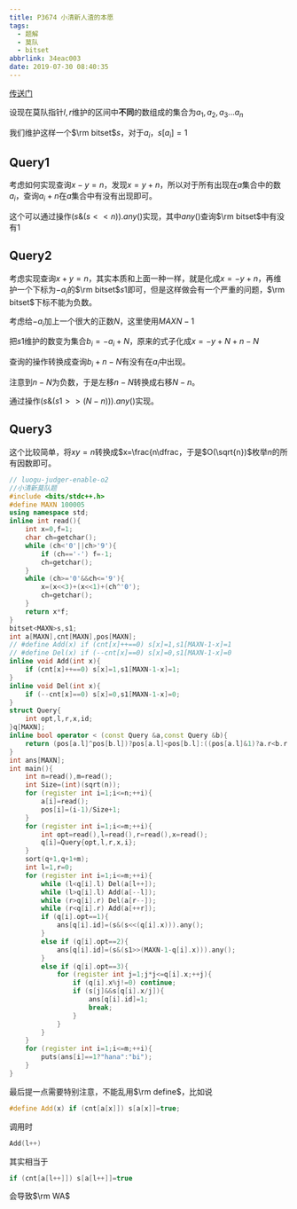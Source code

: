 ```yaml
---
title: P3674 小清新人渣的本愿
tags:
  - 题解
  - 莫队
  - bitset
abbrlink: 34eac003
date: 2019-07-30 08:40:35
---
```


[传送门](https://www.luogu.org/problem/P3674)

设现在莫队指针$l,r$维护的区间中**不同**的数组成的集合为${a_1,a_2,a_3...a_n}$

我们维护这样一个$\rm bitset$$s$，对于$a_i$，$s[a_i]=1$

## Query1

考虑如何实现查询$x-y=n$，发现$x=y+n$，所以对于所有出现在$a$集合中的数$a_i$，查询$a_i+n$在$a$集合中有没有出现即可。

这个可以通过操作$(s \text{&} (s<<n)).any()$实现，其中$any()$查询$\rm bitset$中有没有$1$

## Query2

考虑实现查询$x+y=n$，其实本质和上面一种一样，就是化成$x=-y+n$，再维护一个下标为$-a_i$的$\rm bitset$$s1$即可，但是这样做会有一个严重的问题，$\rm bitset$下标不能为负数。

考虑给$-a_i$加上一个很大的正数$N$，这里使用$MAXN-1$

把$s1$维护的数变为集合$b_i=-a_i+N$，原来的式子化成$x=-y+N+n-N$ 

查询的操作转换成查询$b_i+n-N$有没有在$a_i$中出现。

注意到$n-N$为负数，于是左移$n-N$转换成右移$N-n$。

通过操作$(s \text{&} (s1>>(N-n))).any()$实现。

## Query3

这个比较简单，将$xy=n$转换成$x=\frac{n\dfrac，于是$O(\sqrt{n})$枚举$n$的所有因数即可。

```cpp
// luogu-judger-enable-o2
//小清新莫队题
#include <bits/stdc++.h>
#define MAXN 100005
using namespace std;
inline int read(){
    int x=0,f=1;
    char ch=getchar();
    while (ch<'0'||ch>'9'){
        if (ch=='-') f=-1;
        ch=getchar();
    }
    while (ch>='0'&&ch<='9'){
        x=(x<<3)+(x<<1)+(ch^'0');
        ch=getchar();
    }
    return x*f;
}
bitset<MAXN>s,s1;
int a[MAXN],cnt[MAXN],pos[MAXN];
// #define Add(x) if (cnt[x]++==0) s[x]=1,s1[MAXN-1-x]=1
// #define Del(x) if (--cnt[x]==0) s[x]=0,s1[MAXN-1-x]=0
inline void Add(int x){
    if (cnt[x]++==0) s[x]=1,s1[MAXN-1-x]=1;
}
inline void Del(int x){
    if (--cnt[x]==0) s[x]=0,s1[MAXN-1-x]=0;
}
struct Query{
    int opt,l,r,x,id;
}q[MAXN];
inline bool operator < (const Query &a,const Query &b){
	return (pos[a.l]^pos[b.l])?pos[a.l]<pos[b.l]:((pos[a.l]&1)?a.r<b.r:a.r>b.r);
}
int ans[MAXN];
int main(){
    int n=read(),m=read();
    int Size=(int)(sqrt(n));
    for (register int i=1;i<=n;++i){
        a[i]=read();
        pos[i]=(i-1)/Size+1;
    }
    for (register int i=1;i<=m;++i){
        int opt=read(),l=read(),r=read(),x=read();
        q[i]=Query{opt,l,r,x,i};
    }
    sort(q+1,q+1+m);
    int l=1,r=0;
    for (register int i=1;i<=m;++i){
        while (l<q[i].l) Del(a[l++]);
        while (l>q[i].l) Add(a[--l]);
        while (r>q[i].r) Del(a[r--]);
        while (r<q[i].r) Add(a[++r]);
        if (q[i].opt==1){
            ans[q[i].id]=(s&(s<<(q[i].x))).any();
        }
        else if (q[i].opt==2){
            ans[q[i].id]=(s&(s1>>(MAXN-1-q[i].x))).any();
        }
        else if (q[i].opt==3){
            for (register int j=1;j*j<=q[i].x;++j){
                if (q[i].x%j!=0) continue;
                if (s[j]&&s[q[i].x/j]){
                    ans[q[i].id]=1;
                    break;
                }
            }
        }
    }
    for (register int i=1;i<=m;++i){
        puts(ans[i]==1?"hana":"bi");
    }
}
```

最后提一点需要特别注意，不能乱用$\rm define$，比如说

```cpp
#define Add(x) if (cnt[a[x]]) s[a[x]]=true;
```

调用时

```CPP
Add(l++)
```

其实相当于

```cpp
if (cnt[a[l++]]) s[a[l++]]=true
```

会导致$\rm WA$

